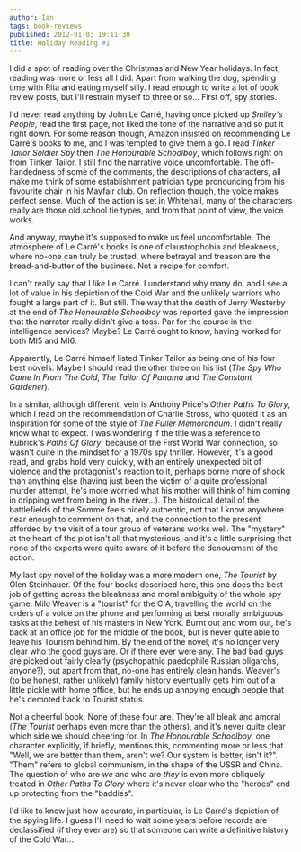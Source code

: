 ```yaml
---
author: Ian
tags: book-reviews
published: 2012-01-03 19:11:30
title: Holiday Reading #1
---
```

I did a spot of reading over the Christmas and New Year holidays.  In
fact, reading was more or less all I did.  Apart from walking the dog,
spending time with Rita and eating myself silly.  I read enough to
write a lot of book review posts, but I'll restrain myself to three or
so...  First off, spy stories.

<!--MORE-->

I'd never read anything by John Le Carré, having once picked up
*Smiley's People*, read the first page, not liked the tone of the
narrative and so put it right down.  For some reason though, Amazon
insisted on recommending Le Carré's books to me, and I was tempted to
give them a go.  I read *Tinker Tailor Soldier Spy* then *The
Honourable Schoolboy*, which follows right on from Tinker Tailor.  I
still find the narrative voice uncomfortable.  The off-handedness of
some of the comments, the descriptions of characters, all make me
think of some establishment patrician type pronouncing from his
favourite chair in his Mayfair club.  On reflection though, the voice
makes perfect sense.  Much of the action is set in Whitehall, many of
the characters really are those old school tie types, and from that
point of view, the voice works.

And anyway, maybe it's supposed to make us feel uncomfortable.  The
atmosphere of Le Carré's books is one of claustrophobia and bleakness,
where no-one can truly be trusted, where betrayal and treason are the
bread-and-butter of the business.  Not a recipe for comfort.

I can't really say that I *like* Le Carré.  I understand why many do,
and I see a lot of value in his depiction of the Cold War and the
unlikely warriors who fought a large part of it.  But still.  The way
that the death of Jerry Westerby at the end of *The Honourable
Schoolboy* was reported gave the impression that the narrator really
didn't give a toss.  Par for the course in the intelligence services?
Maybe?  Le Carré ought to know, having worked for both MI5 and MI6.

Apparently, Le Carré himself listed Tinker Tailor as being one of his
four best novels.  Maybe I should read the other three on his list
(*The Spy Who Came In From The Cold*, *The Tailor Of Panama* and *The
Constant Gardener*).

In a similar, although different, vein is Anthony Price's *Other Paths
To Glory*, which I read on the recommendation of Charlie Stross, who
quoted it as an inspiration for some of the style of *The Fuller
Memorandum*.  I didn't really know what to expect.  I was wondering if
the title was a reference to Kubrick's *Paths Of Glory*, because of
the First World War connection, so wasn't quite in the mindset for a
1970s spy thriller.  However, it's a good read, and grabs hold very
quickly, with an entirely unexpected bit of violence and the
protagonist's reaction to it, perhaps borne more of shock than
anything else (having just been the victim of a quite professional
murder attempt, he's more worried what his mother will think of him
coming in dripping wet from being in the river...).  The historical
detail of the battlefields of the Somme feels nicely authentic, not
that I know anywhere near enough to comment on that, and the
connection to the present afforded by the visit of a tour group of
veterans works well.  The "mystery" at the heart of the plot isn't all
that mysterious, and it's a little surprising that none of the experts
were quite aware of it before the denouement of the action.

My last spy novel of the holiday was a more modern one, *The Tourist*
by Olen Steinhauer.  Of the four books described here, this one does
the best job of getting across the bleakness and moral ambiguity of
the whole spy game.  Milo Weaver is a "tourist" for the CIA,
travelling the world on the orders of a voice on the phone and
performing at best morally ambiguous tasks at the behest of his
masters in New York.  Burnt out and worn out, he's back at an office
job for the middle of the book, but is never quite able to leave his
Tourism behind him.  By the end of the novel, it's no longer very
clear who the good guys are.  Or if there ever were any.  The bad bad
guys are picked out fairly clearly (psychopathic paedophile Russian
oligarchs, anyone?), but apart from that, no-one has entirely clean
hands.  Weaver's (to be honest, rather unlikely) family history
eventually gets him out of a little pickle with home office, but he
ends up annoying enough people that he's demoted back to Tourist
status.

Not a cheerful book.  None of these four are.  They're all bleak and
amoral (*The Tourist* perhaps even more than the others), and it's
never quite clear which side we should cheering for.  In *The
Honourable Schoolboy*, one character explicitly, if briefly, mentions
this, commenting more or less that "Well, we are better than them,
aren't we?  Our system is better, isn't it?".  "Them" refers to global
communism, in the shape of the USSR and China.  The question of who
are *we* and who are *they* is even more obliquely treated in *Other
Paths To Glory* where it's never clear who the "heroes" end up
protecting from the "baddies".

I'd like to know just how accurate, in particular, is Le Carré's
depiction of the spying life.  I guess I'll need to wait some years
before records are declassified (if they ever are) so that someone can
write a definitive history of the Cold War...
